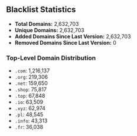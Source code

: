 ## Blacklist Statistics

- **Total Domains:** 2,632,703
- **Unique Domains:** 2,632,703
- **Added Domains Since Last Version:** 2,632,703
- **Removed Domains Since Last Version:** 0

### Top-Level Domain Distribution

-  `.com`: 1,216,137
-  `.org`: 219,306
-  `.net`: 159,650
-  `.shop`: 75,817
-  `.top`: 67,848
-  `.io`: 63,509
-  `.xyz`: 62,974
-  `.pl`: 48,545
-  `.info`: 43,313
-  `.fr`: 36,038
